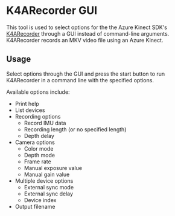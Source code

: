 
# K4ARecorder GUI

This tool is used to select options for the the Azure Kinect SDK's [K4ARecorder](https://github.com/microsoft/Azure-Kinect-Sensor-SDK/tree/develop/tools/k4arecorder) through a GUI instead of command-line arguments. K4ARecorder records an MKV video file using an Azure Kinect.

## Usage

Select options through the GUI and press the start button to run K4ARecorder in a command line with the specified options.

Available options include:

 - Print help
 - List devices
 - Recording options
   - Record IMU data
   - Recording length (or no specified length)
   - Depth delay
 - Camera options
   - Color mode
   - Depth mode
   - Frame rate
   - Manual exposure value
   - Manual gain value
 - Multiple device options
   - External sync mode
   - External sync delay
   - Device index
 - Output filename